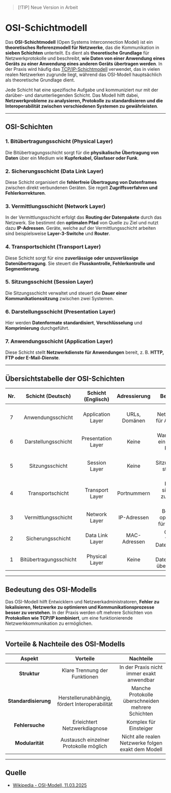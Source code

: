 > [!TIP] Neue Version in Arbeit
# OSI-Schichtmodell  

Das **OSI-Schichtmodell** (Open Systems Interconnection Model) ist ein **theoretisches Referenzmodell für Netzwerke**, das die Kommunikation in **sieben Schichten** unterteilt. Es dient als **theoretische Grundlage** für Netzwerkprotokolle und beschreibt, **wie Daten von einer Anwendung eines Geräts zu einer Anwendung eines anderen Geräts übertragen werden**. In der Praxis wird häufig das [TCP/IP-Schichtmodell](tcpip-modell.md) verwendet, das in vielen realen Netzwerken zugrunde liegt, während das OSI-Modell hauptsächlich als theoretische Grundlage dient.

Jede Schicht hat eine spezifische Aufgabe und kommuniziert nur mit der darüber- und darunterliegenden Schicht. Das Modell hilft dabei, **Netzwerkprobleme zu analysieren, Protokolle zu standardisieren und die Interoperabilität zwischen verschiedenen Systemen zu gewährleisten**.  

***

## OSI-Schichten 

### 1. Bitübertragungsschicht (Physical Layer)
Die Bitübertragungsschicht sorgt für die **physikalische Übertragung von Daten** über ein Medium wie **Kupferkabel, Glasfaser oder Funk**.  

### 2. Sicherungsschicht (Data Link Layer)
Diese Schicht organisiert die **fehlerfreie Übertragung von Datenframes** zwischen direkt verbundenen Geräten. Sie regelt **Zugriffsverfahren und Fehlerkorrekturen**.  

### 3. Vermittlungsschicht (Network Layer)  
In der Vermittlungsschicht erfolgt das **Routing der Datenpakete** durch das Netzwerk. Sie bestimmt den **optimalen Pfad** von Quelle zu Ziel und nutzt dazu **IP-Adressen**. Geräte, welche auf der Vermittlungsschicht arbeiten sind beispielsweise **Layer-3-Switche** und **Router**.

### 4. Transportschicht (Transport Layer)
Diese Schicht sorgt für eine **zuverlässige oder unzuverlässige Datenübertragung**. Sie steuert die **Flusskontrolle, Fehlerkontrolle und Segmentierung**.  

### 5. Sitzungsschicht (Session Layer)  
Die Sitzungsschicht verwaltet und steuert die **Dauer einer Kommunikationssitzung** zwischen zwei Systemen.  

### 6. Darstellungsschicht (Presentation Layer)  
Hier werden **Datenformate standardisiert**, **Verschlüsselung** und **Komprimierung** durchgeführt.  

### 7. Anwendungsschicht (Application Layer)  
Diese Schicht stellt **Netzwerkdienste für Anwendungen** bereit, z. B. **HTTP, FTP oder E-Mail-Dienste**.  

***

## Übersichtstabelle der OSI-Schichten  

| **Nr.** | **Schicht (Deutsch)**      | **Schicht (Englisch)**  | **Adressierung**    | **Beschreibung**                                         | **Netzwerkgerät**           |
|:------:|:----------------------:|:----------------:|:----------------:|:--------------------------------------------------:|:------------------------:|
| 7      | Anwendungsschicht      | Application Layer  | URLs, Domänen    | Stellt Netzwerkdienste für Anwendungen bereit     | Gateway, Firewall        |
| 6      | Darstellungsschicht    | Presentation Layer | Keine            | Wandelt Daten in ein einheitliches Format um     | Gateway                  |
| 5      | Sitzungsschicht        | Session Layer     | Keine            | Steuert Sitzungsaufbau, -steuerung, -abbau       | Gateway                  |
| 4      | Transportschicht       | Transport Layer   | Portnummern      | Regelt den sicheren und zuverlässigen Transport  | Firewall                 |
| 3      | Vermittlungsschicht    | Network Layer     | IP-Adressen      | Bestimmt die optimale Route für Datenpakete     | Router                   |
| 2      | Sicherungsschicht      | Data Link Layer   | MAC-Adressen     | Organisiert fehlerfreie Datenübertragung        | Switch, Bridge           |
| 1      | Bitübertragungsschicht | Physical Layer    | Keine            | Physische Datenübertragung über das Medium      | Repeater, Hub, Kabel     |

***

## Bedeutung des OSI-Modells  

Das OSI-Modell hilft Entwicklern und Netzwerkadministratoren, **Fehler zu lokalisieren, Netzwerke zu optimieren und Kommunikationsprozesse besser zu verstehen**. In der Praxis werden oft mehrere Schichten von **Protokollen wie TCP/IP kombiniert**, um eine funktionierende Netzwerkkommunikation zu ermöglichen.  

***

## Vorteile & Nachteile des OSI-Modells  

|      **Aspekt**      |                  **Vorteile**                   |                    **Nachteile**                    |
| :------------------: | :---------------------------------------------: | :-------------------------------------------------: |
|     **Struktur**     |          Klare Trennung der Funktionen          |      In der Praxis nicht immer exakt anwendbar      |
| **Standardisierung** | Herstellerunabhängig, fördert Interoperabilität |  Manche Protokolle überschneiden mehrere Schichten  |
|   **Fehlersuche**    |          Erleichtert Netzwerkdiagnose           |               Komplex für Einsteiger                |
|   **Modularität**    |     Austausch einzelner Protokolle möglich      | Nicht alle realen Netzwerke folgen exakt dem Modell |

***

## Quelle

- [Wikipedia - OSI-Modell, 11.03.2025](https://de.wikipedia.org/wiki/OSI-Modell)  
